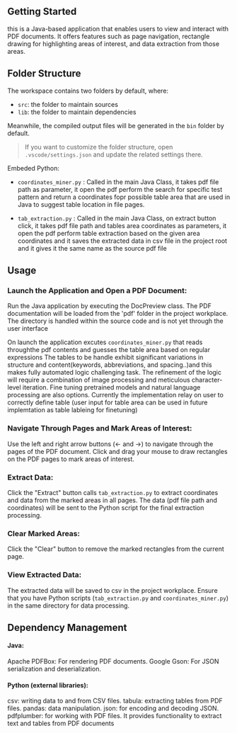 ## Getting Started
this is a Java-based application that enables users to view and interact with PDF documents.
It offers features such as page navigation, rectangle drawing for highlighting areas of interest, and data extraction from those areas.

## Folder Structure

The workspace contains two folders by default, where:

- `src`: the folder to maintain sources
- `lib`: the folder to maintain dependencies

Meanwhile, the compiled output files will be generated in the `bin` folder by default.

> If you want to customize the folder structure, open `.vscode/settings.json` and update the related settings there.


Embeded Python:

- `coordinates_miner.py` : Called in the main Java Class, it takes pdf file path as parameter, it open the pdf perform the search for specific test pattern and return a coordinates fopr possible table area that are used in Java to suggest table location in file pages.

- `tab_extraction.py` : Called in the main Java Class, on extract button click, it takes pdf file path and tables area coordinates as parameters, it open the pdf perform table extraction based on the given area coordinates and it saves the extracted data in csv file in the project root and it gives it the same name as the source pdf file  

## Usage
### Launch the Application and Open a PDF Document:

Run the Java application by executing the DocPreview class.
The PDF documentation will be loaded from the 'pdf' folder in the project workplace.
The directory is handled within the source code and is not yet through the user interface

On launch the application excutes `coordinates_miner.py` that reads throughthe pdf contents and guesses the table area based on regular expressions
The tables to be handle exhibit significant variations in structure and content(keywords, abbreviations, and spacing..)and this makes fully automated logic challenging task.
The refinement of the logic will require a combination of image processing and meticulous character-level iteration. Fine tuning pretrained models and natural language processing are also options.
Currently the implementation relay on user to correctly define table (user input for table area can be used in future implemtation as table lableing for finetuning)

### Navigate Through Pages and Mark Areas of Interest:
Use the left and right arrow buttons (← and →) to navigate through the pages of the PDF document.
Click and drag your mouse to draw rectangles on the PDF pages to mark areas of interest.

### Extract Data:

Click the "Extract" button calls `tab_extraction.py` to extract coordinates and data from the marked areas in all pages. The data (pdf file path and coordinates) will be sent to the Python script for the final extraction processing.

### Clear Marked Areas:

Click the "Clear" button to remove the marked rectangles from the current page.

### View Extracted Data:

The extracted data will be saved to csv in the project workplace. Ensure that you have Python scripts (`tab_extraction.py` and `coordinates_miner.py`) in the same directory for data processing.

## Dependency Management
#### Java:
Apache PDFBox: For rendering PDF documents.
Google Gson: For JSON serialization and deserialization.

#### Python (external libraries):
csv: writing data to and from CSV files.
tabula: extracting tables from PDF files.
pandas: data manipulation.
json: for encoding and decoding JSON. 
pdfplumber: for working with PDF files. It provides functionality to extract text and tables from PDF documents

